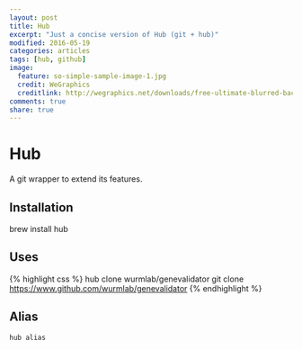 ```yaml
---
layout: post
title: Hub
excerpt: "Just a concise version of Hub (git + hub)"
modified: 2016-05-19
categories: articles
tags: [hub, github]
image:
  feature: so-simple-sample-image-1.jpg
  credit: WeGraphics
  creditlink: http://wegraphics.net/downloads/free-ultimate-blurred-background-pack/
comments: true
share: true
---
```


# Hub
A git wrapper to extend its features.

## Installation
brew install hub

## Uses
{% highlight css %}
hub clone wurmlab/genevalidator
git clone https://www.github.com/wurmlab/genevalidator
{% endhighlight %}

## Alias
```
hub alias
```
